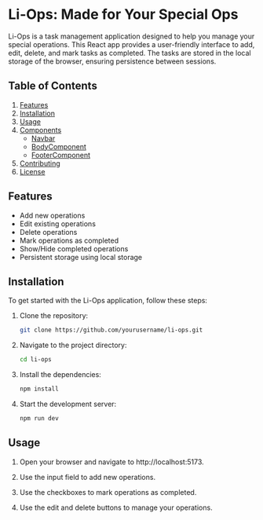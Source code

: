 # Li-Ops: Made for Your Special Ops

Li-Ops is a task management application designed to help you manage your special operations. This React app provides a user-friendly interface to add, edit, delete, and mark tasks as completed. The tasks are stored in the local storage of the browser, ensuring persistence between sessions.

## Table of Contents

1. [Features](#features)
2. [Installation](#installation)
3. [Usage](#usage)
4. [Components](#components)
    - [Navbar](#navbar)
    - [BodyComponent](#bodycomponent)
    - [FooterComponent](#footercomponent)
5. [Contributing](#contributing)
6. [License](#license)

## Features

- Add new operations
- Edit existing operations
- Delete operations
- Mark operations as completed
- Show/Hide completed operations
- Persistent storage using local storage

## Installation

To get started with the Li-Ops application, follow these steps:

1. Clone the repository:
   ```bash
   git clone https://github.com/yourusername/li-ops.git

2. Navigate to the project directory:
   ```bash
   cd li-ops
3. Install the dependencies:
   ```bash
   npm install
4. Start the development server:
   ```bash
   npm run dev
## Usage
1. Open your browser and navigate to http://localhost:5173.

2. Use the input field to add new operations.

3. Use the checkboxes to mark operations as completed.

4. Use the edit and delete buttons to manage your operations.